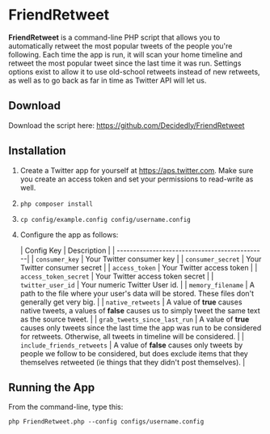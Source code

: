 # FriendRetweet
**FriendRetweet** is a command-line PHP script that allows you to automatically retweet the most popular tweets of the people you're following. Each time the app is run, it will scan your home timeline and retweet the most popular tweet since the last time it was run. Settings options exist to allow it to use old-school retweets instead of new retweets, as well as to go back as far in time as Twitter API will let us.

## Download

Download the script here: https://github.com/Decidedly/FriendRetweet

## Installation
1. Create a Twitter app for yourself at https://aps.twitter.com. Make sure you create an access token and set your permissions to read-write as well.
2. `php composer install`
3. `cp config/example.config config/username.config`
4. Configure the app as follows:
     
    | Config Key     | Description                  |
    | ----------------------------------------------|
    | `consumer_key` | Your Twitter consumer key |
    | `consumer_secret` | Your Twitter consumer secret |
    | `access_token` | Your Twitter access token |
    | `access_token_secret` | Your Twitter access token secret |
    | `twitter_user_id` | Your numeric Twitter User id. |
    | `memory_filename` | A path to the file where your user's data will be stored. These files don't generally get very big. |
    | `native_retweets` | A value of **true** causes native tweets, a values of **false** causes us to simply tweet the same text as the source tweet. |
    | `grab_tweets_since_last_run` | A value of **true** causes only tweets since the last time the app was run to be considered for retweets. Otherwise, all tweets in timeline will be considered. |
    | `include_friends_retweets` | A value of **false** causes only tweets by people we follow to be considered, but does exclude items that they themselves retweeted (ie things that they didn't post themselves). |

## Running the App

From the command-line, type this:

`php FriendRetweet.php --config configs/username.config`
